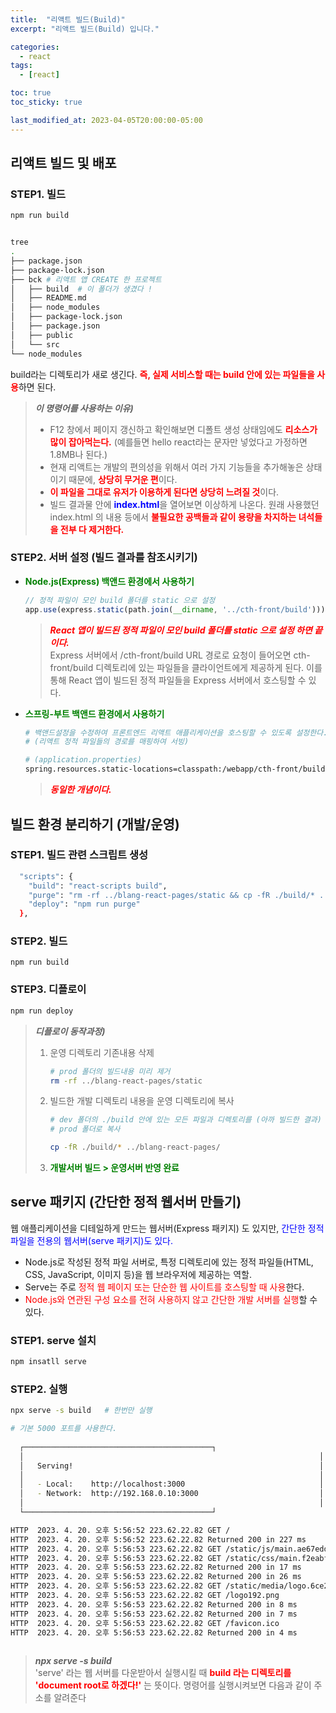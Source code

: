 ```yaml
---
title:  "리액트 빌드(Build)"
excerpt: "리액트 빌드(Build) 입니다."

categories:
  - react
tags:
  - [react]

toc: true
toc_sticky: true

last_modified_at: 2023-04-05T20:00:00-05:00
---
```


## 리액트 빌드 및 배포


### STEP1. 빌드
```bash
npm run build


tree
.
├── package.json
├── package-lock.json
├── bck # 리액트 앱 CREATE 한 프로젝트
│   ├── build  # 이 폴더가 생겼다 ! 
│   ├── README.md
│   ├── node_modules
│   ├── package-lock.json
│   ├── package.json
│   ├── public
│   └── src
└── node_modules

```
  
build라는 디렉토리가 새로 생긴다. <span style="color:red"><b>즉, 실제 서비스할 때는 build 안에 있는 파일들을 사용</b></span>하면 된다. 
  
> ***이 명령어를 사용하는 이유)***  
>   - F12 창에서 페이지 갱신하고 확인해보면 디폴트 생성 상태임에도 <span style="color:red"><b>리소스가 많이 잡아먹는다.</b></span> (예를들면 hello react라는 문자만 넣었다고 가정하면 1.8MB나 된다.)
>  - 현재 리액트는 개발의 편의성을 위해서 여러 가지 기능들을 추가해놓은 상태이기 때문에, <span style="color:red"><b>상당히 무거운 편</b></span>이다. 
>  - <span style="color:red"><b>이 파일을 그대로 유저가 이용하게 된다면 상당히 느려질 것</b></span>이다.
>  - 빌드 결과물 안에 <span style="color:blue"><b>index.html</b></span>을 열어보면 이상하게 나온다. 원래 사용했던 index.html 의 내용 등에서 <span style="color:red"><b>불필요한 공백들과 같이 용량을 차지하는 녀석들을 전부 다 제거한다.</b></span>   


### STEP2. 서버 설정 (빌드 결과를 참조시키기)

- <span style="color:green"><b>Node.js(Express) 백앤드 환경에서 사용하기</b></span>  

    ```js  
    // 정적 파일이 모인 build 폴더를 static 으로 설정
    app.use(express.static(path.join(__dirname, '../cth-front/build')));
    
    ```  
    > <span style="color:red"><b><I>React 앱이 빌드된 정적 파일이 모인 build 폴더를 static 으로 설정 하면 끝이다.</I></b></span>  
    > Express 서버에서 /cth-front/build URL 경로로 요청이 들어오면 cth-front/build 디렉토리에 있는 파일들을 클라이언트에게 제공하게 된다. 이를 통해 React 앱이 빌드된 정적 파일들을 Express 서버에서 호스팅할 수 있다.

- <span style="color:green"><b>스프링-부트 백앤드 환경에서 사용하기</b></span>  
    
    ```bash
    # 백앤드설정을 수정하여 프론트엔드 리액트 애플리케이션을 호스팅할 수 있도록 설정한다.
    # (리액트 정적 파일들의 경로를 매핑하여 서빙)

    # (application.properties)
    spring.resources.static-locations=classpath:/webapp/cth-front/build/

    ```
    > <span style="color:red"><b><I>동일한 개념이다.</I></b></span>  


## 빌드 환경 분리하기 (개발/운영)
  
### STEP1. 빌드 관련 스크립트 생성
```bash
  "scripts": {
    "build": "react-scripts build",
    "purge": "rm -rf ../blang-react-pages/static && cp -fR ./build/* ../blang-react-pages/",
    "deploy": "npm run purge"
  },

```

### STEP2. 빌드
```
npm run build

```

### STEP3. 디플로이
```bash
npm run deploy

```

> ***디플로이 동작과정)***  
>   1. 운영 디렉토리 기존내용 삭제
> 
>       ```bash
>       # prod 폴더의 빌드내용 미리 제거
>       rm -rf ../blang-react-pages/static 
>  
>       ```
>   2. 빌드한 개발 디렉토리 내용을 운영 디렉토리에 복사
> 
>       ```bash
>       # dev 폴더의 ./build 안에 있는 모든 파일과 디렉토리를 (아까 빌드한 결과)
>       # prod 폴더로 복사
>
>       cp -fR ./build/* ../blang-react-pages/ 
>  
>       ```
>   3. <span style="color:green"><b>개발서버 빌드 > 운영서버 반영 완료</b></span>



## serve 패키지 (간단한 정적 웹서버 만들기)

웹 애플리케이션을 디테일하게 만드는 웹서버(Express 패키지) 도 있지만, <span style="color:blue">간단한 정적 파일을 전용의 웹서버(serve 패키지)도 있다.</b></span>  

- Node.js로 작성된 정적 파일 서버로, 특정 디렉토리에 있는 정적 파일들(HTML, CSS, JavaScript, 이미지 등)을 웹 브라우저에 제공하는 역할. 
- Serve는 주로 <span style="color:red">정적 웹 페이지 또는 단순한 웹 사이트를 호스팅할 때 사용</b></span>한다.
- <span style="color:red">Node.js와 연관된 구성 요소를 전혀 사용하지 않고 간단한 개발 서버를 실행</b></span>할 수 있다.


### STEP1. serve 설치
```bash
npm insatll serve

```

### STEP2. 실행
```bash
npx serve -s build   # 한번만 실행

# 기본 5000 포트를 사용한다.
 
  ┌──────────────────────────────────────────┐
  │                                                                  │
  │   Serving!                                                       │
  │                                                                  │
  │   - Local:    http://localhost:3000                              │
  │   - Network:  http://192.168.0.10:3000                           │
  │                                                                  │
  └──────────────────────────────────────────┘

HTTP  2023. 4. 20. 오후 5:56:52 223.62.22.82 GET /
HTTP  2023. 4. 20. 오후 5:56:52 223.62.22.82 Returned 200 in 227 ms
HTTP  2023. 4. 20. 오후 5:56:53 223.62.22.82 GET /static/js/main.ae67edd3.js
HTTP  2023. 4. 20. 오후 5:56:53 223.62.22.82 GET /static/css/main.f2eabf11.css
HTTP  2023. 4. 20. 오후 5:56:53 223.62.22.82 Returned 200 in 17 ms
HTTP  2023. 4. 20. 오후 5:56:53 223.62.22.82 Returned 200 in 26 ms
HTTP  2023. 4. 20. 오후 5:56:53 223.62.22.82 GET /static/media/logo.6ce24c58023cc2f8fd88fe9d219db6c6.svg
HTTP  2023. 4. 20. 오후 5:56:53 223.62.22.82 GET /logo192.png
HTTP  2023. 4. 20. 오후 5:56:53 223.62.22.82 Returned 200 in 8 ms
HTTP  2023. 4. 20. 오후 5:56:53 223.62.22.82 Returned 200 in 7 ms
HTTP  2023. 4. 20. 오후 5:56:53 223.62.22.82 GET /favicon.ico
HTTP  2023. 4. 20. 오후 5:56:53 223.62.22.82 Returned 200 in 4 ms
  
```
> ***npx serve -s build***  
> 'serve' 라는 웹 서버를 다운받아서 실행시킬 때 <span style="color:red"><b>build 라는 디렉토리를 'document root로 하겠다!'</b></span> 는 뜻이다.
> 명령어를 실행시켜보면 다음과 같이 주소를 알려준다




